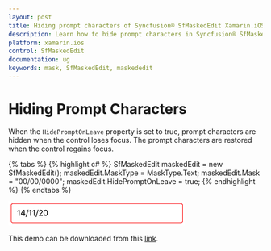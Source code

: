 ```yaml
---
layout: post
title: Hiding prompt characters of Syncfusion® SfMaskedEdit Xamarin.iOS
description: Learn how to hide prompt characters in Syncfusion® SfMaskedEdit for Xamarin.iOS using HidePromptOnLeave property when control loses focus.
platform: xamarin.ios
control: SfMaskedEdit
documentation: ug 
keywords: mask, SfMaskedEdit, maskededit
---
```


# Hiding Prompt Characters

When the `HidePromptOnLeave` property is set to true, prompt characters are hidden when the control loses focus. The prompt characters are restored when the control regains focus.

{% tabs %}
{% highlight c# %}
SfMaskedEdit maskedEdit = new SfMaskedEdit();
maskedEdit.MaskType = MaskType.Text;
maskedEdit.Mask = "00/00/0000";
maskedEdit.HidePromptOnLeave = true;
{% endhighlight %}
{% endtabs %}

![SfMaskedEdit hiding prompt characters when control loses focus](SfMaskedEditImages/Hideprompt.png)

This demo can be downloaded from this [link](http://files2.syncfusion.com/Xamarin.iOS/Samples/MaskedEdit_HidingPrompt.zip).
